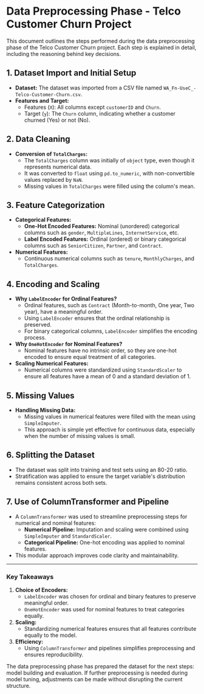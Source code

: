 # Data Preprocessing Phase - Telco Customer Churn Project

This document outlines the steps performed during the data preprocessing phase of the Telco Customer Churn project. Each step is explained in detail, including the reasoning behind key decisions.

## **1. Dataset Import and Initial Setup**
- **Dataset:** The dataset was imported from a CSV file named `WA_Fn-UseC_-Telco-Customer-Churn.csv`.
- **Features and Target:**
  - Features (`X`): All columns except `customerID` and `Churn`.
  - Target (`y`): The `Churn` column, indicating whether a customer churned (Yes) or not (No).

## **2. Data Cleaning**
- **Conversion of `TotalCharges`:**
  - The `TotalCharges` column was initially of `object` type, even though it represents numerical data.
  - It was converted to `float` using `pd.to_numeric`, with non-convertible values replaced by `NaN`.
  - Missing values in `TotalCharges` were filled using the column's mean.

## **3. Feature Categorization**
- **Categorical Features:**
  - **One-Hot Encoded Features:** Nominal (unordered) categorical columns such as `gender`, `MultipleLines`, `InternetService`, etc.
  - **Label Encoded Features:** Ordinal (ordered) or binary categorical columns such as `SeniorCitizen`, `Partner`, and `Contract`.
- **Numerical Features:**
  - Continuous numerical columns such as `tenure`, `MonthlyCharges`, and `TotalCharges`.

## **4. Encoding and Scaling**
- **Why `LabelEncoder` for Ordinal Features?**
  - Ordinal features, such as `Contract` (Month-to-month, One year, Two year), have a meaningful order.
  - Using `LabelEncoder` ensures that the ordinal relationship is preserved.
  - For binary categorical columns, `LabelEncoder` simplifies the encoding process.
- **Why `OneHotEncoder` for Nominal Features?**
  - Nominal features have no intrinsic order, so they are one-hot encoded to ensure equal treatment of all categories.
- **Scaling Numerical Features:**
  - Numerical columns were standardized using `StandardScaler` to ensure all features have a mean of 0 and a standard deviation of 1.

## **5. Missing Values**
- **Handling Missing Data:**
  - Missing values in numerical features were filled with the mean using `SimpleImputer`.
  - This approach is simple yet effective for continuous data, especially when the number of missing values is small.

## **6. Splitting the Dataset**
- The dataset was split into training and test sets using an 80-20 ratio.
- Stratification was applied to ensure the target variable's distribution remains consistent across both sets.

## **7. Use of ColumnTransformer and Pipeline**
- A `ColumnTransformer` was used to streamline preprocessing steps for numerical and nominal features:
  - **Numerical Pipeline:** Imputation and scaling were combined using `SimpleImputer` and `StandardScaler`.
  - **Categorical Pipeline:** One-hot encoding was applied to nominal features.
- This modular approach improves code clarity and maintainability.

---

### **Key Takeaways**
1. **Choice of Encoders:**
   - `LabelEncoder` was chosen for ordinal and binary features to preserve meaningful order.
   - `OneHotEncoder` was used for nominal features to treat categories equally.
2. **Scaling:**
   - Standardizing numerical features ensures that all features contribute equally to the model.
3. **Efficiency:**
   - Using `ColumnTransformer` and pipelines simplifies preprocessing and ensures reproducibility.

The data preprocessing phase has prepared the dataset for the next steps: model building and evaluation. If further preprocessing is needed during model tuning, adjustments can be made without disrupting the current structure.

